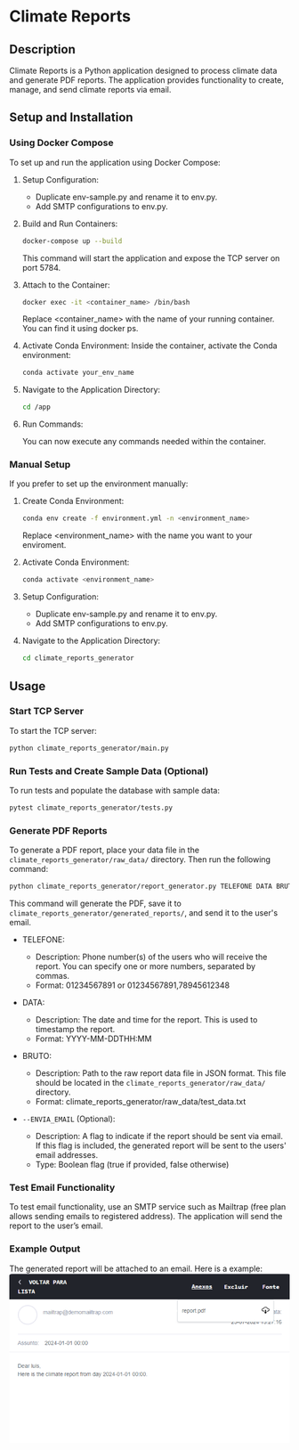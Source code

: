 # Climate Reports
## Description

Climate Reports is a Python application designed to process climate data and generate PDF reports. The application provides functionality to create, manage, and send climate reports via email.

## Setup and Installation
### Using Docker Compose

To set up and run the application using Docker Compose:

1. Setup Configuration:
    - Duplicate env-sample.py and rename it to env.py.
    - Add SMTP configurations to env.py.

2. Build and Run Containers:

    ```bash
    docker-compose up --build
    ```
    This command will start the application and expose the TCP server on port 5784.

3. Attach to the Container:

    ```bash
    docker exec -it <container_name> /bin/bash
    ```
    Replace <container_name> with the name of your running container. You can find it using docker ps.

4. Activate Conda Environment:
    Inside the container, activate the Conda environment:
    ```bash
    conda activate your_env_name
    ```

5. Navigate to the Application Directory:
    ```bash
    cd /app
    ```

6. Run Commands:
    
    You can now execute any commands needed within the container.

### Manual Setup

If you prefer to set up the environment manually:

1. Create Conda Environment:
    ```bash
    conda env create -f environment.yml -n <environment_name>
    ```

    Replace <environment_name> with the name you want to your enviroment.

2. Activate Conda Environment:
    ```bash
    conda activate <environment_name>
    ```

3. Setup Configuration:
    - Duplicate env-sample.py and rename it to env.py.
    - Add SMTP configurations to env.py.

4. Navigate to the Application Directory:
    ```bash
    cd climate_reports_generator
    ```


## Usage
### Start TCP Server
To start the TCP server:
```bash
python climate_reports_generator/main.py
```
### Run Tests and Create Sample Data (Optional)
To run tests and populate the database with sample data:

```bash
pytest climate_reports_generator/tests.py
```

### Generate PDF Reports
To generate a PDF report, place your data file in the `climate_reports_generator/raw_data/` directory. Then run the following command:

```bash
python climate_reports_generator/report_generator.py TELEFONE DATA BRUTO [--ENVIA_EMAIL]
```
This command will generate the PDF, save it to `climate_reports_generator/generated_reports/`, and send it to the user's email.

- TELEFONE:
    - Description: Phone number(s) of the users who will receive the report. You can specify one or more numbers, separated by commas.
    - Format: 01234567891 or 01234567891,78945612348

- DATA:
    - Description: The date and time for the report. This is used to timestamp the report.
    - Format: YYYY-MM-DDTHH:MM
- BRUTO:
    - Description: Path to the raw report data file in JSON format. This file should be located in the `climate_reports_generator/raw_data/` directory.
    - Format: climate_reports_generator/raw_data/test_data.txt
- `--ENVIA_EMAIL` (Optional):
    - Description: A flag to indicate if the report should be sent via email. If this flag is included, the generated report will be sent to the users' email addresses.
    - Type: Boolean flag (true if provided, false otherwise)


### Test Email Functionality
To test email functionality, use an SMTP service such as Mailtrap (free plan allows sending emails to registered address). The application will send the report to the user’s email.

### Example Output
The generated report will be attached to an email. Here is a example:
![alt text](image.png)